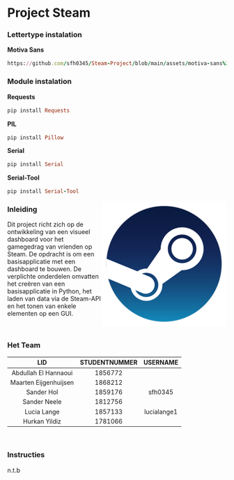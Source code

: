 Project Steam
===============
### Lettertype instalation 
**Motiva Sans**
```ruby
https://github.com/sfh0345/Steam-Project/blob/main/assets/motiva-sans%20INSTALL.zip
```

### Module instalation

**Requests**
```ruby
pip install Requests 
```
**PIL**
```ruby
pip install Pillow
```
**Serial**
```ruby
pip install Serial
```
**Serial-Tool**
```ruby
pip install Serial-Tool
```


<img align="right" src="https://github.com/sfh0345/Steam-Project/blob/main/Projectarchief/SteamLogo.png">

### Inleiding
Dit project richt zich op de ontwikkeling van een visueel dashboard voor het gamegedrag van vrienden op Steam. De opdracht is om een basisapplicatie met een dashboard te bouwen. De verplichte onderdelen omvatten het creëren van een basisapplicatie in Python, het laden van data via de Steam-API en het tonen van enkele elementen op een GUI.


<br>

### Het Team

| LID | STUDENTNUMMER | USERNAME |
|:----------:|:----------:|:----------:|
| Abdullah El Hannaoui | 1856772  |  |
| Maarten Eijgenhuijsen | 1868212  |  |
| Sander Hol | 1859176  | sfh0345 |
| Sander Neele | 1812756 |  |
| Lucia Lange | 1857133  | lucialange1 |
| Hurkan Yildiz | 1781066  |  |

<br>

### Instructies
n.t.b
